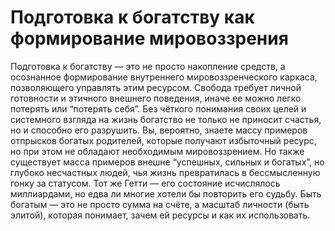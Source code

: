 # Подготовка к богатству как формирование мировоззрения

Подготовка к богатству — это не просто накопление средств, а осознанное формирование внутреннего мировоззренческого каркаса, позволяющего управлять этим ресурсом. Свобода требует личной готовности и этичного внешнего поведения, иначе ее можно легко потерять или “потерять себя”. Без чёткого понимания своих целей и системного взгляда на жизнь богатство не только не приносит счастья, но и способно его разрушить. 
Вы, вероятно, знаете массу примеров отпрысков богатых родителей, которые получают избыточный ресурс, но при этом не обладают необходимым мировоззрением. Но также существует масса примеров внешне “успешных, сильных и богатых”, но глубоко несчастных людей, чья жизнь превратилась в бессмысленную гонку за статусом. Тот же Гетти — его состояние исчислялось миллиардами, но едва ли многие хотели бы повторить его судьбу. Быть богатым — это не просто сумма на счёте, а масштаб личности (быть элитой), которая понимает, зачем ей ресурсы и как их использовать.
